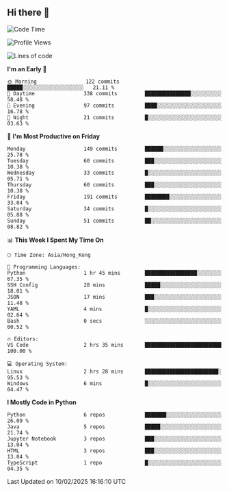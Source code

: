 ## Hi there 👋

<!--
**gessiegulugulu/gessiegulugulu** is a ✨ _special_ ✨ repository because its `README.md` (this file) appears on your GitHub profile.

Here are some ideas to get you started:

- 🔭 I’m currently working on ...
- 🌱 I’m currently learning ...
- 👯 I’m looking to collaborate on ...
- 🤔 I’m looking for help with ...
- 💬 Ask me about ...
- 📫 How to reach me: ...
- 😄 Pronouns: ...
- ⚡ Fun fact: ...
-->

<!--START_SECTION:waka-->
![Code Time](http://img.shields.io/badge/Code%20Time-312%20hrs%2029%20mins-blue)

![Profile Views](http://img.shields.io/badge/Profile%20Views-0-blue)

![Lines of code](https://img.shields.io/badge/From%20Hello%20World%20I%27ve%20Written-3.3%20million%20lines%20of%20code-blue)

**I'm an Early 🐤** 

```text
🌞 Morning                122 commits         █████░░░░░░░░░░░░░░░░░░░░   21.11 % 
🌆 Daytime                338 commits         ███████████████░░░░░░░░░░   58.48 % 
🌃 Evening                97 commits          ████░░░░░░░░░░░░░░░░░░░░░   16.78 % 
🌙 Night                  21 commits          █░░░░░░░░░░░░░░░░░░░░░░░░   03.63 % 
```
📅 **I'm Most Productive on Friday** 

```text
Monday                   149 commits         ██████░░░░░░░░░░░░░░░░░░░   25.78 % 
Tuesday                  60 commits          ███░░░░░░░░░░░░░░░░░░░░░░   10.38 % 
Wednesday                33 commits          █░░░░░░░░░░░░░░░░░░░░░░░░   05.71 % 
Thursday                 60 commits          ███░░░░░░░░░░░░░░░░░░░░░░   10.38 % 
Friday                   191 commits         ████████░░░░░░░░░░░░░░░░░   33.04 % 
Saturday                 34 commits          █░░░░░░░░░░░░░░░░░░░░░░░░   05.88 % 
Sunday                   51 commits          ██░░░░░░░░░░░░░░░░░░░░░░░   08.82 % 
```


📊 **This Week I Spent My Time On** 

```text
🕑︎ Time Zone: Asia/Hong_Kong

💬 Programming Languages: 
Python                   1 hr 45 mins        █████████████████░░░░░░░░   67.35 % 
SSH Config               28 mins             █████░░░░░░░░░░░░░░░░░░░░   18.01 % 
JSON                     17 mins             ███░░░░░░░░░░░░░░░░░░░░░░   11.48 % 
YAML                     4 mins              █░░░░░░░░░░░░░░░░░░░░░░░░   02.64 % 
Bash                     0 secs              ░░░░░░░░░░░░░░░░░░░░░░░░░   00.52 % 

🔥 Editors: 
VS Code                  2 hrs 35 mins       █████████████████████████   100.00 % 

💻 Operating System: 
Linux                    2 hrs 28 mins       ████████████████████████░   95.53 % 
Windows                  6 mins              █░░░░░░░░░░░░░░░░░░░░░░░░   04.47 % 
```

**I Mostly Code in Python** 

```text
Python                   6 repos             ███████░░░░░░░░░░░░░░░░░░   26.09 % 
Java                     5 repos             █████░░░░░░░░░░░░░░░░░░░░   21.74 % 
Jupyter Notebook         3 repos             ███░░░░░░░░░░░░░░░░░░░░░░   13.04 % 
HTML                     3 repos             ███░░░░░░░░░░░░░░░░░░░░░░   13.04 % 
TypeScript               1 repo              █░░░░░░░░░░░░░░░░░░░░░░░░   04.35 % 
```




 Last Updated on 10/02/2025 16:16:10 UTC
<!--END_SECTION:waka-->
